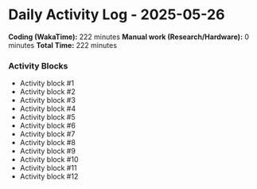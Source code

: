 # Daily Activity Log - 2025-05-26

**Coding (WakaTime):** 222 minutes
**Manual work (Research/Hardware):** 0 minutes
**Total Time:** 222 minutes

### Activity Blocks
- Activity block #1
- Activity block #2
- Activity block #3
- Activity block #4
- Activity block #5
- Activity block #6
- Activity block #7
- Activity block #8
- Activity block #9
- Activity block #10
- Activity block #11
- Activity block #12
